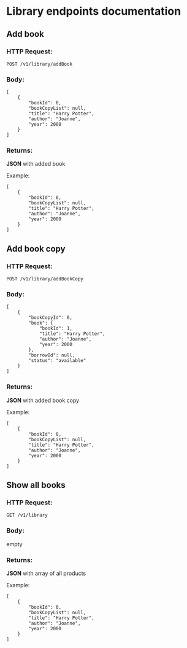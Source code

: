 # Library endpoints documentation

## Add book
### HTTP Request:
`POST /v1/library/addBook`

### Body:
```
[
    {
        "bookId": 0,
        "bookCopyList": null,
        "title": "Harry Potter",
        "author": "Joanne",
        "year": 2000
    }
]
```

### Returns:
**JSON** with added book

Example:
```
[
    {
        "bookId": 0,
        "bookCopyList": null,
        "title": "Harry Potter",
        "author": "Joanne",
        "year": 2000
    }
]
```
## Add book copy
### HTTP Request:
`POST /v1/library/addBookCopy`

### Body:
```
[
    {
        "bookCopyId": 0,
        "book": {
            "bookId": 1,
            "title": "Harry Potter",
            "author": "Joanne",
            "year": 2000
        },
        "borrowId": null,
        "status": "available"
    }
]
```

### Returns:
**JSON** with added book copy

Example:
```
[
    {
        "bookId": 0,
        "bookCopyList": null,
        "title": "Harry Potter",
        "author": "Joanne",
        "year": 2000
    }
]
```
## Show all books
### HTTP Request:
`GET /v1/library`

### Body:
empty

### Returns:
**JSON** with array of all products

Example:
```
[
    {
        "bookId": 0,
        "bookCopyList": null,
        "title": "Harry Potter",
        "author": "Joanne",
        "year": 2000
    }
]
```